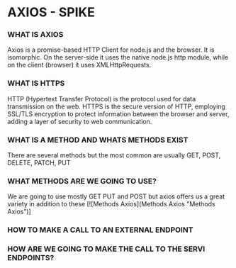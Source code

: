# **AXIOS - SPIKE**

### WHAT IS AXIOS

Axios is a promise-based HTTP Client for node.js and the browser. It is isomorphic. On the server-side it uses the native node.js http module, while on the client (browser) it uses XMLHttpRequests.

### WHAT IS HTTPS

HTTP (Hypertext Transfer Protocol) is the protocol used for data transmission on the web. HTTPS is the secure version of HTTP, employing SSL/TLS encryption to protect information between the browser and server, adding a layer of security to web communication.

### WHAT IS A METHOD AND WHATS METHODS EXIST

There are several methods but the most common are usually GET, POST, DELETE, PATCH, PUT

### WHAT METHODS ARE WE GOING TO USE?

We are going to use mostly GET PUT and POST but axios offers us a great variety in addition to these
[![Methods Axios](Methods Axios "Methods Axios")]

### HOW TO MAKE A CALL TO AN EXTERNAL ENDPOINT

### HOW ARE WE GOING TO MAKE THE CALL TO THE SERVI ENDPOINTS?
